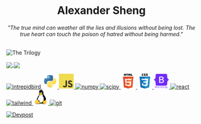 <h1 align="center">Alexander Sheng</h1>
<h6 align="center">"The true mind can weather all the lies and illusions without being lost. The true heart can touch the poison of hatred without being harmed."</h6>

![The Trilogy](https://github.com/intrepidbird/intrepidbird/assets/140008493/8262ffb0-2d45-48d6-89f9-2f69db240a7d)


<!-- GitHub Stats -->
<a href="https://intrepidbird.me/">
  <img height=200 align="center" src="https://github-readme-stats.vercel.app/api?username=intrepidbird&theme=react&rank_icon=github" />
</a>
<a href="https://intrepidbird.me/">
  <img height=200 align="center" src="https://github-readme-stats.vercel.app/api/top-langs?username=intrepidbird&layout=compact&langs_count=8&card_width=320&theme=react" />
</a>

<!-- These are the languages, tools, and frameworks that I use the most, not the only ones I use -->

<p align="left"> <a href="https://intrepidbird.me/" target="_blank" rel="noreferrer"> <img src="https://intrepidbird.me/images/rounded-logo.png" alt="intrepidbird" width="40" height="40"/> </a> <a href="https://python.org" target="_blank" rel="noreferrer"> <img src="https://raw.githubusercontent.com/devicons/devicon/master/icons/python/python-original.svg" alt="python" width="40" height="40"/> </a> <a href="https://developer.mozilla.org/en-US/docs/Web/JavaScript" target="_blank" rel="noreferrer"> <img src="https://raw.githubusercontent.com/devicons/devicon/master/icons/javascript/javascript-original.svg" alt="javascript" width="40" height="40"/> </a> <a href="https://numpy.org/" target="_blank" rel="noreferrer"> <img src="https://cdn.worldvectorlogo.com/logos/numpy-1.svg" alt="numpy" width="40" height="40"/> </a> <a href="https://scipy.org/" target="_blank" rel="noreferrer"> <img src="https://scipy.org/images/logo.svg" alt="scipy" width="40" height="40"/> </a> <a href="https://w3schools.com/html/" target="_blank" rel="noreferrer"> <img src="https://raw.githubusercontent.com/devicons/devicon/master/icons/html5/html5-original-wordmark.svg" alt="html5" width="40" height="40"/> </a> <a href="https://w3schools.com/css/" target="_blank" rel="noreferrer"> <img src="https://raw.githubusercontent.com/devicons/devicon/master/icons/css3/css3-original-wordmark.svg" alt="css3" width="40" height="40"/> </a> <a href="https://getbootstrap.com" target="_blank" rel="noreferrer"> <img src="https://raw.githubusercontent.com/devicons/devicon/master/icons/bootstrap/bootstrap-plain-wordmark.svg" alt="bootstrap" width="40" height="40"/> </a> <a href="https://reactjs.org/" target="_blank" rel="noreferrer"> <img src="https://reactnative.dev/img/header_logo.svg" alt="react" width="40" height="40"/> </a> <a href="https://tailwindcss.com/" target="_blank" rel="noreferrer"> <img src="https://www.vectorlogo.zone/logos/tailwindcss/tailwindcss-icon.svg" alt="tailwind" width="40" height="40"/> </a> <a href="https://linux.org/" target="_blank" rel="noreferrer"> <img src="https://raw.githubusercontent.com/devicons/devicon/master/icons/linux/linux-original.svg" alt="linux" width="40" height="40"/> </a> <a href="https://git-scm.com/" target="_blank" rel="noreferrer"> <img src="https://www.vectorlogo.zone/logos/git-scm/git-scm-icon.svg" alt="git" width="40" height="40"/> </a> </p>

<!-- Winner of [BR Hacks 2023, RidgeHacks 2024] -->

<a href="https://devpost.com/intrepidbird">
  <img alt="Devpost" src="https://img.shields.io/badge/Devpost-View%20%20my%20projects-informational?style=for-the-badge&logo=devpost&color=003E54&logoColor=003E54" />
</a>
